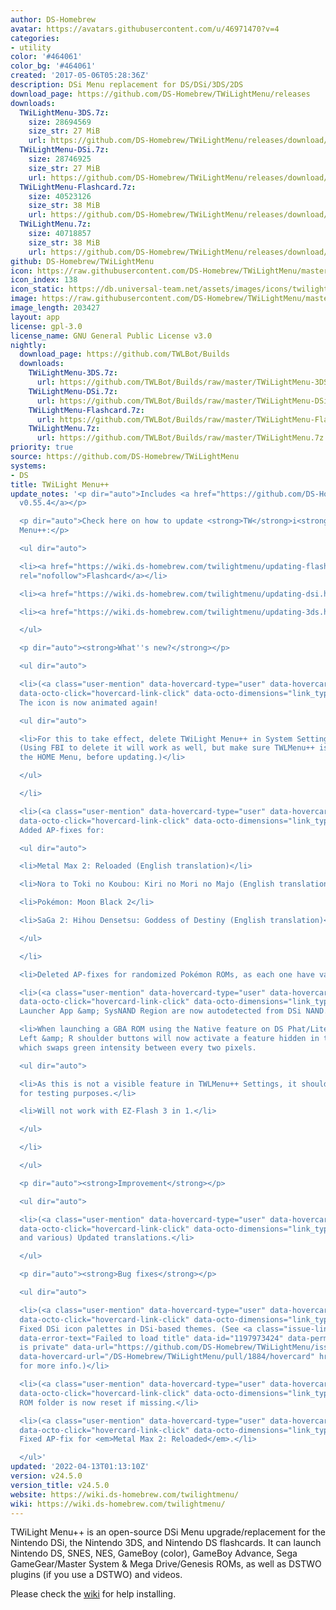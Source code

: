 ```yaml
---
author: DS-Homebrew
avatar: https://avatars.githubusercontent.com/u/46971470?v=4
categories:
- utility
color: '#464061'
color_bg: '#464061'
created: '2017-05-06T05:28:36Z'
description: DSi Menu replacement for DS/DSi/3DS/2DS
download_page: https://github.com/DS-Homebrew/TWiLightMenu/releases
downloads:
  TWiLightMenu-3DS.7z:
    size: 28694569
    size_str: 27 MiB
    url: https://github.com/DS-Homebrew/TWiLightMenu/releases/download/v24.5.0/TWiLightMenu-3DS.7z
  TWiLightMenu-DSi.7z:
    size: 28746925
    size_str: 27 MiB
    url: https://github.com/DS-Homebrew/TWiLightMenu/releases/download/v24.5.0/TWiLightMenu-DSi.7z
  TWiLightMenu-Flashcard.7z:
    size: 40523126
    size_str: 38 MiB
    url: https://github.com/DS-Homebrew/TWiLightMenu/releases/download/v24.5.0/TWiLightMenu-Flashcard.7z
  TWiLightMenu.7z:
    size: 40718857
    size_str: 38 MiB
    url: https://github.com/DS-Homebrew/TWiLightMenu/releases/download/v24.5.0/TWiLightMenu.7z
github: DS-Homebrew/TWiLightMenu
icon: https://raw.githubusercontent.com/DS-Homebrew/TWiLightMenu/master/booter/Twilight%2B%2B-animated%20icon-fix.gif
icon_index: 138
icon_static: https://db.universal-team.net/assets/images/icons/twilight-menu.png
image: https://raw.githubusercontent.com/DS-Homebrew/TWiLightMenu/master/logo.png
image_length: 203427
layout: app
license: gpl-3.0
license_name: GNU General Public License v3.0
nightly:
  download_page: https://github.com/TWLBot/Builds
  downloads:
    TWiLightMenu-3DS.7z:
      url: https://github.com/TWLBot/Builds/raw/master/TWiLightMenu-3DS.7z
    TWiLightMenu-DSi.7z:
      url: https://github.com/TWLBot/Builds/raw/master/TWiLightMenu-DSi.7z
    TWiLightMenu-Flashcard.7z:
      url: https://github.com/TWLBot/Builds/raw/master/TWiLightMenu-Flashcard.7z
    TWiLightMenu.7z:
      url: https://github.com/TWLBot/Builds/raw/master/TWiLightMenu.7z
priority: true
source: https://github.com/DS-Homebrew/TWiLightMenu
systems:
- DS
title: TWiLight Menu++
update_notes: '<p dir="auto">Includes <a href="https://github.com/DS-Homebrew/nds-bootstrap/releases/tag/v0.55.4">nds-bootstrap
  v0.55.4</a></p>

  <p dir="auto">Check here on how to update <strong>TW</strong>i<strong>L</strong>ight
  Menu++:</p>

  <ul dir="auto">

  <li><a href="https://wiki.ds-homebrew.com/twilightmenu/updating-flashcard.html"
  rel="nofollow">Flashcard</a></li>

  <li><a href="https://wiki.ds-homebrew.com/twilightmenu/updating-dsi.html" rel="nofollow">DSi</a></li>

  <li><a href="https://wiki.ds-homebrew.com/twilightmenu/updating-3ds.html" rel="nofollow">3DS</a></li>

  </ul>

  <p dir="auto"><strong>What''s new?</strong></p>

  <ul dir="auto">

  <li>(<a class="user-mention" data-hovercard-type="user" data-hovercard-url="/users/lifehackerhansol/hovercard"
  data-octo-click="hovercard-link-click" data-octo-dimensions="link_type:self" href="https://github.com/lifehackerhansol">@lifehackerhansol</a>)
  The icon is now animated again!

  <ul dir="auto">

  <li>For this to take effect, delete TWiLight Menu++ in System Settings, before updating.
  (Using FBI to delete it will work as well, but make sure TWLMenu++ is gone from
  the HOME Menu, before updating.)</li>

  </ul>

  </li>

  <li>(<a class="user-mention" data-hovercard-type="user" data-hovercard-url="/users/DeadSkullzJr/hovercard"
  data-octo-click="hovercard-link-click" data-octo-dimensions="link_type:self" href="https://github.com/DeadSkullzJr">@DeadSkullzJr</a>)
  Added AP-fixes for:

  <ul dir="auto">

  <li>Metal Max 2: Reloaded (English translation)</li>

  <li>Nora to Toki no Koubou: Kiri no Mori no Majo (English translation v0.3c)</li>

  <li>Pokémon: Moon Black 2</li>

  <li>SaGa 2: Hihou Densetsu: Goddess of Destiny (English translation)</li>

  </ul>

  </li>

  <li>Deleted AP-fixes for randomized Pokémon ROMs, as each one have varying headers.</li>

  <li>(<a class="user-mention" data-hovercard-type="user" data-hovercard-url="/users/Epicpkmn11/hovercard"
  data-octo-click="hovercard-link-click" data-octo-dimensions="link_type:self" href="https://github.com/Epicpkmn11">@Epicpkmn11</a>)
  Launcher App &amp; SysNAND Region are now autodetected from DSi NAND.</li>

  <li>When launching a GBA ROM using the Native feature on DS Phat/Lite, holding D-Pad
  Left &amp; R shoulder buttons will now activate a feature hidden in the console,
  which swaps green intensity between every two pixels.

  <ul dir="auto">

  <li>As this is not a visible feature in TWLMenu++ Settings, it should only be used
  for testing purposes.</li>

  <li>Will not work with EZ-Flash 3 in 1.</li>

  </ul>

  </li>

  </ul>

  <p dir="auto"><strong>Improvement</strong></p>

  <ul dir="auto">

  <li>(<a class="user-mention" data-hovercard-type="user" data-hovercard-url="/users/Epicpkmn11/hovercard"
  data-octo-click="hovercard-link-click" data-octo-dimensions="link_type:self" href="https://github.com/Epicpkmn11">@Epicpkmn11</a>
  and various) Updated translations.</li>

  </ul>

  <p dir="auto"><strong>Bug fixes</strong></p>

  <ul dir="auto">

  <li>(<a class="user-mention" data-hovercard-type="user" data-hovercard-url="/users/Epicpkmn11/hovercard"
  data-octo-click="hovercard-link-click" data-octo-dimensions="link_type:self" href="https://github.com/Epicpkmn11">@Epicpkmn11</a>)
  Fixed DSi icon palettes in DSi-based themes. (See <a class="issue-link js-issue-link"
  data-error-text="Failed to load title" data-id="1197973424" data-permission-text="Title
  is private" data-url="https://github.com/DS-Homebrew/TWiLightMenu/issues/1884" data-hovercard-type="pull_request"
  data-hovercard-url="/DS-Homebrew/TWiLightMenu/pull/1884/hovercard" href="https://github.com/DS-Homebrew/TWiLightMenu/pull/1884">#1884</a>
  for more info.)</li>

  <li>(<a class="user-mention" data-hovercard-type="user" data-hovercard-url="/users/Epicpkmn11/hovercard"
  data-octo-click="hovercard-link-click" data-octo-dimensions="link_type:self" href="https://github.com/Epicpkmn11">@Epicpkmn11</a>)
  ROM folder is now reset if missing.</li>

  <li>(<a class="user-mention" data-hovercard-type="user" data-hovercard-url="/users/DeadSkullzJr/hovercard"
  data-octo-click="hovercard-link-click" data-octo-dimensions="link_type:self" href="https://github.com/DeadSkullzJr">@DeadSkullzJr</a>)
  Fixed AP-fix for <em>Metal Max 2: Reloaded</em>.</li>

  </ul>'
updated: '2022-04-13T01:13:10Z'
version: v24.5.0
version_title: v24.5.0
website: https://wiki.ds-homebrew.com/twilightmenu/
wiki: https://wiki.ds-homebrew.com/twilightmenu/
---
```

TWiLight Menu++ is an open-source DSi Menu upgrade/replacement for the Nintendo DSi, the Nintendo 3DS, and Nintendo DS flashcards. It can launch Nintendo DS, SNES, NES, GameBoy (color), GameBoy Advance, Sega GameGear/Master System & Mega Drive/Genesis ROMs, as well as DSTWO plugins (if you use a DSTWO) and videos.

Please check the [wiki](https://wiki.ds-homebrew.com/twilightmenu/) for help installing.